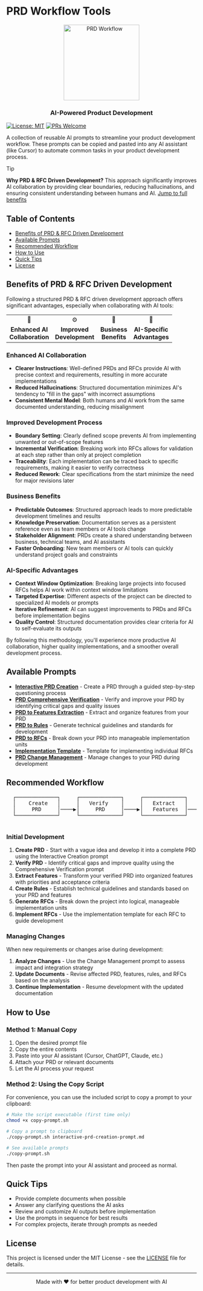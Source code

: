 # PRD Workflow Tools

<div align="center">
  <img src="https://img.shields.io/badge/PRD-Workflow-blue?style=for-the-badge&logo=github" alt="PRD Workflow" width="200"/>
  <h3>AI-Powered Product Development</h3>
</div>

[![License: MIT](https://img.shields.io/badge/License-MIT-yellow.svg)](https://opensource.org/licenses/MIT)
[![PRs Welcome](https://img.shields.io/badge/PRs-welcome-brightgreen.svg)](http://makeapullrequest.com)

A collection of reusable AI prompts to streamline your product development workflow. These prompts can be copied and pasted into any AI assistant (like Cursor) to automate common tasks in your product development process.

> [!TIP]
> **Why PRD & RFC Driven Development?** This approach significantly improves AI collaboration by providing clear boundaries, reducing hallucinations, and ensuring consistent understanding between humans and AI. [Jump to full benefits](#benefits-of-prd--rfc-driven-development)

## Table of Contents
- [Benefits of PRD & RFC Driven Development](#benefits-of-prd--rfc-driven-development)
- [Available Prompts](#available-prompts)
- [Recommended Workflow](#recommended-workflow)
- [How to Use](#how-to-use)
- [Quick Tips](#quick-tips)
- [License](#license)

## Benefits of PRD & RFC Driven Development

Following a structured PRD & RFC driven development approach offers significant advantages, especially when collaborating with AI tools:

<div align="center">
  <table>
    <tr>
      <td align="center">🤖</td>
      <td align="center">⚙️</td>
      <td align="center">💼</td>
      <td align="center">🧠</td>
    </tr>
    <tr>
      <td align="center"><b>Enhanced AI<br>Collaboration</b></td>
      <td align="center"><b>Improved<br>Development</b></td>
      <td align="center"><b>Business<br>Benefits</b></td>
      <td align="center"><b>AI-Specific<br>Advantages</b></td>
    </tr>
  </table>
</div>

### Enhanced AI Collaboration
- **Clearer Instructions**: Well-defined PRDs and RFCs provide AI with precise context and requirements, resulting in more accurate implementations
- **Reduced Hallucinations**: Structured documentation minimizes AI's tendency to "fill in the gaps" with incorrect assumptions
- **Consistent Mental Model**: Both humans and AI work from the same documented understanding, reducing misalignment

### Improved Development Process
- **Boundary Setting**: Clearly defined scope prevents AI from implementing unwanted or out-of-scope features
- **Incremental Verification**: Breaking work into RFCs allows for validation at each step rather than only at project completion
- **Traceability**: Each implementation can be traced back to specific requirements, making it easier to verify correctness
- **Reduced Rework**: Clear specifications from the start minimize the need for major revisions later

### Business Benefits
- **Predictable Outcomes**: Structured approach leads to more predictable development timelines and results
- **Knowledge Preservation**: Documentation serves as a persistent reference even as team members or AI tools change
- **Stakeholder Alignment**: PRDs create a shared understanding between business, technical teams, and AI assistants
- **Faster Onboarding**: New team members or AI tools can quickly understand project goals and constraints

### AI-Specific Advantages
- **Context Window Optimization**: Breaking large projects into focused RFCs helps AI work within context window limitations
- **Targeted Expertise**: Different aspects of the project can be directed to specialized AI models or prompts
- **Iterative Refinement**: AI can suggest improvements to PRDs and RFCs before implementation begins
- **Quality Control**: Structured documentation provides clear criteria for AI to self-evaluate its outputs

By following this methodology, you'll experience more productive AI collaboration, higher quality implementations, and a smoother overall development process.

## Available Prompts

- [**Interactive PRD Creation**](interactive-prd-creation-prompt.md) - Create a PRD through a guided step-by-step questioning process
- [**PRD Comprehensive Verification**](prd-comprehensive-verification-prompt.md) - Verify and improve your PRD by identifying critical gaps and quality issues
- [**PRD to Features Extraction**](prd-to-features-prompt.md) - Extract and organize features from your PRD
- [**PRD to Rules**](prd-to-rules-prompt.md) - Generate technical guidelines and standards for development
- [**PRD to RFCs**](prd-to-rfcs-prompt.md) - Break down your PRD into manageable implementation units
- [**Implementation Template**](implementation-prompt-template.md) - Template for implementing individual RFCs
- [**PRD Change Management**](prd-change-management-prompt.md) - Manage changes to your PRD during development

## Recommended Workflow

<div align="center">
  <pre>
  ┌─────────────┐     ┌─────────────┐     ┌─────────────┐     ┌─────────────┐     ┌─────────────┐     ┌─────────────┐
  │    Create   │     │   Verify    │     │   Extract   │     │    Create   │     │   Generate  │     │  Implement  │
  │     PRD     │────▶│     PRD     │────▶│   Features  │────▶│    Rules    │────▶│    RFCs     │────▶│    RFCs     │
  └─────────────┘     └─────────────┘     └─────────────┘     └─────────────┘     └─────────────┘     └─────────────┘
  </pre>
</div>

### Initial Development
1. **Create PRD** - Start with a vague idea and develop it into a complete PRD using the Interactive Creation prompt
2. **Verify PRD** - Identify critical gaps and improve quality using the Comprehensive Verification prompt
3. **Extract Features** - Transform your verified PRD into organized features with priorities and acceptance criteria
4. **Create Rules** - Establish technical guidelines and standards based on your PRD and features
5. **Generate RFCs** - Break down the project into logical, manageable implementation units
6. **Implement RFCs** - Use the implementation template for each RFC to guide development

### Managing Changes
When new requirements or changes arise during development:
1. **Analyze Changes** - Use the Change Management prompt to assess impact and integration strategy
2. **Update Documents** - Revise affected PRD, features, rules, and RFCs based on the analysis
3. **Continue Implementation** - Resume development with the updated documentation

## How to Use

### Method 1: Manual Copy
1. Open the desired prompt file
2. Copy the entire contents
3. Paste into your AI assistant (Cursor, ChatGPT, Claude, etc.)
4. Attach your PRD or relevant documents
5. Let the AI process your request

### Method 2: Using the Copy Script
For convenience, you can use the included script to copy a prompt to your clipboard:

```bash
# Make the script executable (first time only)
chmod +x copy-prompt.sh

# Copy a prompt to clipboard
./copy-prompt.sh interactive-prd-creation-prompt.md

# See available prompts
./copy-prompt.sh
```

Then paste the prompt into your AI assistant and proceed as normal.

## Quick Tips

- Provide complete documents when possible
- Answer any clarifying questions the AI asks
- Review and customize AI outputs before implementation
- Use the prompts in sequence for best results
- For complex projects, iterate through prompts as needed

## License

This project is licensed under the MIT License - see the [LICENSE](LICENSE) file for details.

---

<p align="center">Made with ❤️ for better product development with AI</p> 